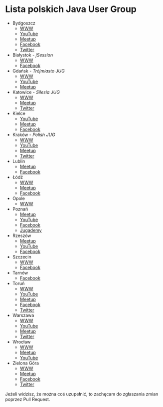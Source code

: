 # Lista polskich Java User Group

- Bydgoszcz
    - [WWW](http://bydgoszcz.jug.pl/)
    - [YouTube](https://www.youtube.com/channel/UCaA4Zh3F8KRbtB1GW4ZW2lw)
    - [Meetup](https://www.meetup.com/BydgoszczJUG/)
    - [Facebook](https://www.facebook.com/BydgoszczJUG)
    - [Twitter](https://twitter.com/BydgoszczJUG)
- Białystok - *jSession*
    - [WWW](https://jsession.pl/)
    - [Facebook](https://www.facebook.com/groups/jSessionPL/)
- Gdańsk - *Trójmiasto JUG*
    - [WWW](http://trojmiasto.jug.pl/pl/)
    - [YouTube](https://www.youtube.com/channel/UCU5x5RmlIUUTyZIQKZkXHUw)
    - [Meetup](https://www.meetup.com/Trojmiasto-Java-User-Group/)
- Katowice - *Silesia JUG*
    - [WWW](http://silesia.jug.pl/)
    - [Meetup](https://www.meetup.com/Silesia-JUG/)
    - [Twitter](https://twitter.com/silesiajug)
- Kielce
    - [YouTube](https://www.youtube.com/channel/UCK7Ljj3-Nf9HJydm22MMckA)
    - [Meetup](https://www.meetup.com/pl-PL/Kielce-Java-User-Group/)
    - [Facebook](https://www.facebook.com/kielcejava)
- Kraków - *Polish JUG*
    - [WWW](https://www.java.pl)
    - [YouTube](https://www.youtube.com/channel/UCFQJHkJln2LF1gYy3lMqCnw)
    - [Meetup](https://www.meetup.com/Polish-Java-User-Group/)
    - [Twitter](https://twitter.com/polishjug)
- Lublin
    - [Meetup](https://www.meetup.com/pl-PL/Lublin-Java-User-Group/)
    - [Facebook](https://pl-pl.facebook.com/juglublin/)
- Łódź
    - [WWW](http://blog.juglodz.pl/)
    - [Meetup](https://www.meetup.com/Java-User-Group-Lodz/)
    - [Facebook](https://www.facebook.com/groups/juglodz/)
- Opole
    - [WWW](http://opole.jug.pl/)
- Poznań
    - [Meetup](https://www.meetup.com/Poznan-Java-User-Group/)
    - [YouTube](https://www.youtube.com/channel/UCNQqIfvcYb1nWNFP-X1woAQ)
    - [Facebook](https://pl-pl.facebook.com/jug.poznan)
    - [Jugademy](https://jugademy.eu/)
- Rzeszów
    - [Meetup](https://www.meetup.com/Rzeszow-Java-User-Group/)
    - [YouTube](https://www.youtube.com/channel/UC_G8Ne1ZVfPXFplKOED94Ew)
    - [Facebook](https://www.facebook.com/pg/rzeszowjava/posts/)
- Szczecin
    - [WWW](https://jug.szczecin.pl/)
    - [Facebook](https://www.facebook.com/JUGSzczecin/)
- Tarnów
    - [Facebook](https://www.facebook.com/pg/TarnowJUG/posts/)
- Toruń
    - [WWW](https://torun.jug.pl/)
    - [YouTube](https://www.youtube.com/c/TorunJUG)
    - [Meetup](https://www.meetup.com/Torun-JUG/)
    - [Facebook](https://www.facebook.com/TorunJUG)
    - [Twitter](https://twitter.com/TorunJUG)
- Warszawa
    - [WWW](https://warszawa.jug.pl/)
    - [YouTube](https://www.youtube.com/channel/UC2coGyxf5x_CzJ3l4F-N-Sw)
    - [Meetup](https://www.meetup.com/Warszawa-JUG/)
    - [Twitter](https://twitter.com/WarszawaJUG)
- Wrocław
    - [WWW](https://wroclaw.jug.pl/)
    - [Meetup](https://www.meetup.com/WroclawJUG/)
    - [YouTube](https://www.youtube.com/channel/UCvj_1SWNU4diTM2Z2KCUHug)
- Zielona Góra
    - [WWW](https://zielona-gora-jug.github.io/)
    - [Meetup](https://www.meetup.com/Zielona-Gora-JUG/)
    - [Facebook](https://www.facebook.com/jug.zgora/)
    - [Twitter](https://twitter.com/ZgJUG)

Jeżeli widzisz, że można coś uzupełnić,
to zachęcam do zgłaszania zmian poprzez Pull Request.